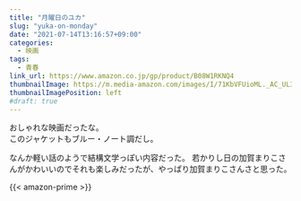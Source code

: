 ```yaml
---
title: "月曜日のユカ"
slug: "yuka-on-monday"
date: "2021-07-14T13:16:57+09:00"
categories:
  - 映画
tags:
  - 青春
link_url: https://www.amazon.co.jp/gp/product/B08W1RKNQ4
thumbnailImage: https://m.media-amazon.com/images/I/71KbVFUioML._AC_UL320_.jpg
thumbnailImagePosition: left
#draft: true
---
```

おしゃれな映画だったな。  
このジャケットもブルー・ノート調だし。
<!--more-->
なんか軽い話のようで結構文学っぽい内容だった。
若かりし日の加賀まりこさんがかわいいのでそれも楽しみだったが、やっぱり加賀まりこさんさと思った。

{{< amazon-prime >}}
